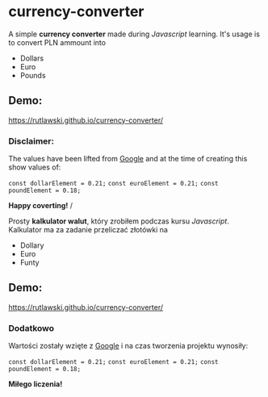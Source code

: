 # currency-converter

A simple **currency converter** made during *Javascript* learning. It's usage is to convert PLN ammount into
- Dollars
- Euro
- Pounds

## Demo:
https://rutlawski.github.io/currency-converter/

### Disclaimer:
The values have been lifted from [Google](https://www.google.com/search?q=przelicznik+walut&rlz=1C1AVFC_enPL1024PL1024&oq=przeliczik&aqs=chrome.1.69i57j0i10i433i512l5j0i10i512l4.6350j1j7&sourceid=chrome&ie=UTF-8)
and at the time of creating this show values of:

```const dollarElement = 0.21;```
```const euroElement = 0.21;```
```const poundElement = 0.18;```

**Happy coverting!**
/

Prosty **kalkulator walut**, który zrobiłem podczas kursu *Javascript*. Kalkulator ma za zadanie przeliczać złotówki na
- Dollary
- Euro
- Funty

## Demo:
https://rutlawski.github.io/currency-converter/

### Dodatkowo
Wartości zostały wzięte z [Google](https://www.google.com/search?q=przelicznik+walut&rlz=1C1AVFC_enPL1024PL1024&oq=przeliczik&aqs=chrome.1.69i57j0i10i433i512l5j0i10i512l4.6350j1j7&sourceid=chrome&ie=UTF-8)
i na czas tworzenia projektu wynosiły:

```const dollarElement = 0.21;```
```const euroElement = 0.21;```
```const poundElement = 0.18;```

**Miłego liczenia!**
